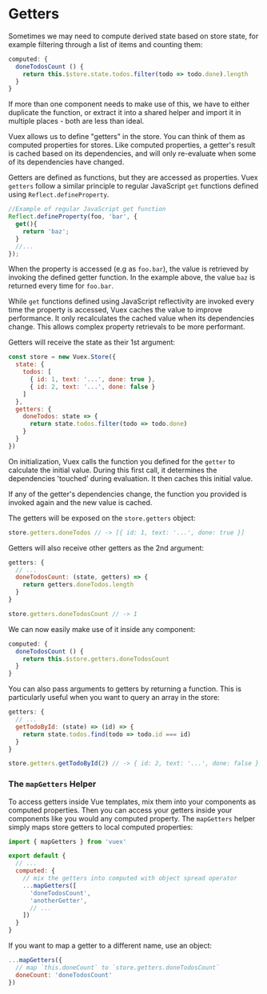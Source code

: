 # Getters

Sometimes we may need to compute derived state based on store state, for example filtering through a list of items and counting them:

``` js
computed: {
  doneTodosCount () {
    return this.$store.state.todos.filter(todo => todo.done).length
  }
}
```

If more than one component needs to make use of this, we have to either duplicate the function, or extract it into a shared helper and import it in multiple places - both are less than ideal.

Vuex allows us to define "getters" in the store. You can think of them as computed properties for stores. Like computed properties, a getter's result is cached based on its dependencies, and will only re-evaluate when some of its dependencies have changed.

Getters are defined as functions, but they are accessed as properties.  Vuex `getters` follow a similar principle to regular JavaScript `get` functions defined using `Reflect.defineProperty`. 

``` js
//Example of regular JavaScript get function
Reflect.defineProperty(foo, 'bar', { 
  get(){ 
    return 'baz'; 
  } 
  //... 
});

``` 
When the property is accessed (e.g as `foo.bar`), the value is retrieved by invoking the defined getter function.  In the example above, the value `baz` is returned every time for `foo.bar`.

While `get` functions defined using JavaScript reflectivity are invoked every time the property is accessed, Vuex caches the value to improve performance.  It only recalculates the cached value when its dependencies change. This allows complex property retrievals to be more performant.  

Getters will receive the state as their 1st argument:

``` js
const store = new Vuex.Store({
  state: {
    todos: [
      { id: 1, text: '...', done: true },
      { id: 2, text: '...', done: false }
    ]
  },
  getters: {
    doneTodos: state => {
      return state.todos.filter(todo => todo.done)
    }
  }
})
```

On initialization, Vuex calls the function you defined for the `getter` to calculate the initial value.  During this first call, it determines the dependencies 'touched' during evaluation.  It then caches this initial value.  

If any of the getter's dependencies change, the function you provided is invoked again and the new value is cached.  

The getters will be exposed on the `store.getters` object:

``` js
store.getters.doneTodos // -> [{ id: 1, text: '...', done: true }]
```

Getters will also receive other getters as the 2nd argument:

``` js
getters: {
  // ...
  doneTodosCount: (state, getters) => {
    return getters.doneTodos.length
  }
}
```

``` js
store.getters.doneTodosCount // -> 1
```

We can now easily make use of it inside any component:

``` js
computed: {
  doneTodosCount () {
    return this.$store.getters.doneTodosCount
  }
}
```

You can also pass arguments to getters by returning a function. This is particularly useful when you want to query an array in the store:

```js
getters: {
  // ...
  getTodoById: (state) => (id) => {
    return state.todos.find(todo => todo.id === id)
  }
}
```

``` js
store.getters.getTodoById(2) // -> { id: 2, text: '...', done: false }
```

### The `mapGetters` Helper

To access getters inside Vue templates, mix them into your components as computed properties.  Then you can access your getters inside your components like you would any computed property.  The `mapGetters` helper simply maps store getters to local computed properties:

``` js
import { mapGetters } from 'vuex'

export default {
  // ...
  computed: {
    // mix the getters into computed with object spread operator
    ...mapGetters([
      'doneTodosCount',
      'anotherGetter',
      // ...
    ])
  }
}
```

If you want to map a getter to a different name, use an object:

``` js
...mapGetters({
  // map `this.doneCount` to `store.getters.doneTodosCount`
  doneCount: 'doneTodosCount'
})
```
